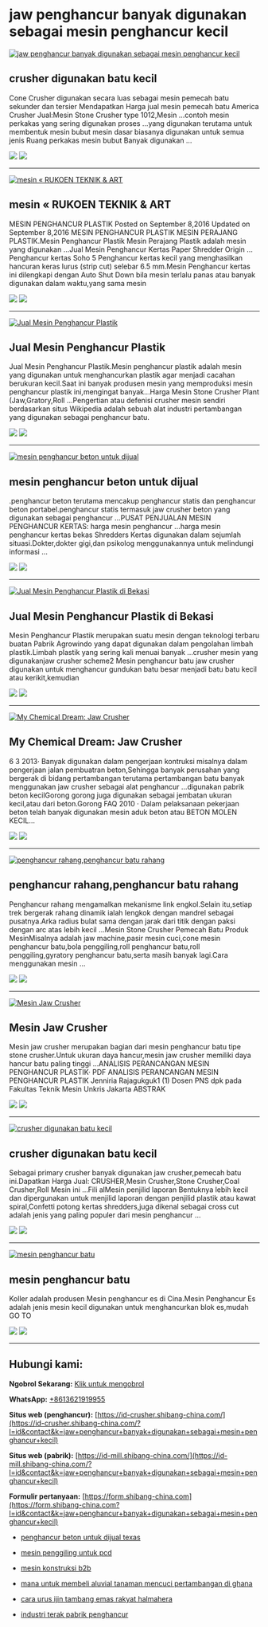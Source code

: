 # jaw penghancur banyak digunakan sebagai mesin penghancur kecil

<a href="https://swt.shibang-china.com/?l=id&img&k=jaw+penghancur+banyak+digunakan+sebagai+mesin+penghancur+kecil" target="_blank">![jaw penghancur banyak digunakan sebagai mesin penghancur kecil](http://static.shibang-china.com/all-800x300/854.jpg)</a>

## crusher digunakan batu kecil
Cone Crusher digunakan secara luas sebagai mesin pemecah batu sekunder dan tersier Mendapatkan Harga jual mesin pemecah batu America Crusher Jual:Mesin Stone Crusher type 1012,Mesin …contoh mesin perkakas yang sering digunakan proses …yang digunakan terutama untuk membentuk mesin bubut mesin dasar biasanya digunakan untuk semua jenis Ruang perkakas mesin bubut Banyak digunakan …


<a href="https://whatsapp.shibangsoft.com/WhatsApp.php" target="_blank" title="WhatsApp">![](http://static.shibang-china.com/icon/whatsapp.png)</a> <a href="https://swt.shibang-china.com/?l=id&icon&k=jaw+penghancur+banyak+digunakan+sebagai+mesin+penghancur+kecil" target="_blank">![](http://static.shibang-china.com/icon/chat-id.png)</a>

---

<a href="https://swt.shibang-china.com/?l=id&img&k=jaw+penghancur+banyak+digunakan+sebagai+mesin+penghancur+kecil" target="_blank">![mesin « RUKOEN TEKNIK & ART](http://static.shibang-china.com/all-800x300/1070.jpg)</a>

## mesin « RUKOEN TEKNIK & ART
MESIN PENGHANCUR PLASTIK Posted on September 8,2016 Updated on September 8,2016 MESIN PENGHANCUR PLASTIK MESIN PERAJANG PLASTIK.Mesin Penghancur Plastik Mesin Perajang Plastik adalah mesin yang digunakan …Jual Mesin Penghancur Kertas Paper Shredder Origin …Penghancur kertas Soho 5 Penghancur kertas kecil yang menghasilkan hancuran keras lurus (strip cut) selebar 6.5 mm.Mesin Penghancur kertas ini dilengkapi dengan Auto Shut Down bila mesin terlalu panas atau banyak digunakan dalam waktu,yang sama mesin


<a href="https://whatsapp.shibangsoft.com/WhatsApp.php" target="_blank" title="WhatsApp">![](http://static.shibang-china.com/icon/whatsapp.png)</a> <a href="https://swt.shibang-china.com/?l=id&icon&k=jaw+penghancur+banyak+digunakan+sebagai+mesin+penghancur+kecil" target="_blank">![](http://static.shibang-china.com/icon/chat-id.png)</a>

---

<a href="https://swt.shibang-china.com/?l=id&img&k=jaw+penghancur+banyak+digunakan+sebagai+mesin+penghancur+kecil" target="_blank">![Jual Mesin Penghancur Plastik](http://static.shibang-china.com/all-800x300/959.jpg)</a>

## Jual Mesin Penghancur Plastik
Jual Mesin Penghancur Plastik.Mesin penghancur plastik adalah mesin yang digunakan untuk menghancurkan plastik agar menjadi cacahan berukuran kecil.Saat ini banyak produsen mesin yang memproduksi mesin penghancur plastik ini,mengingat banyak…Harga Mesin Stone Crusher Plant (Jaw,Gratory,Roll …Pengertian atau defenisi crusher mesin sendiri berdasarkan situs Wikipedia adalah sebuah alat industri pertambangan yang digunakan sebagai penghancur batu.


<a href="https://whatsapp.shibangsoft.com/WhatsApp.php" target="_blank" title="WhatsApp">![](http://static.shibang-china.com/icon/whatsapp.png)</a> <a href="https://swt.shibang-china.com/?l=id&icon&k=jaw+penghancur+banyak+digunakan+sebagai+mesin+penghancur+kecil" target="_blank">![](http://static.shibang-china.com/icon/chat-id.png)</a>

---

<a href="https://swt.shibang-china.com/?l=id&img&k=jaw+penghancur+banyak+digunakan+sebagai+mesin+penghancur+kecil" target="_blank">![mesin penghancur beton untuk dijual](http://static.shibang-china.com/all-800x300/178.jpg)</a>

## mesin penghancur beton untuk dijual
.penghancur beton terutama mencakup penghancur statis dan penghancur beton portabel.penghancur statis termasuk jaw crusher beton yang digunakan sebagai penghancur …PUSAT PENJUALAN MESIN PENGHANCUR KERTAS: harga mesin penghancur …harga mesin penghancur kertas bekas Shredders Kertas digunakan dalam sejumlah situasi.Dokter,dokter gigi,dan psikolog menggunakannya untuk melindungi informasi …


<a href="https://whatsapp.shibangsoft.com/WhatsApp.php" target="_blank" title="WhatsApp">![](http://static.shibang-china.com/icon/whatsapp.png)</a> <a href="https://swt.shibang-china.com/?l=id&icon&k=jaw+penghancur+banyak+digunakan+sebagai+mesin+penghancur+kecil" target="_blank">![](http://static.shibang-china.com/icon/chat-id.png)</a>

---

<a href="https://swt.shibang-china.com/?l=id&img&k=jaw+penghancur+banyak+digunakan+sebagai+mesin+penghancur+kecil" target="_blank">![Jual Mesin Penghancur Plastik di Bekasi](http://static.shibang-china.com/all-800x300/165.jpg)</a>

## Jual Mesin Penghancur Plastik di Bekasi
Mesin Penghancur Plastik merupakan suatu mesin dengan teknologi terbaru buatan Pabrik Agrowindo yang dapat digunakan dalam pengolahan limbah plastik.Limbah plastik yang sering kali menuai banyak …crusher mesin yang digunakanjaw crusher scheme2 Mesin penghancur batu jaw crusher digunakan untuk menghancur gundukan batu besar menjadi batu batu kecil atau kerikit,kemudian


<a href="https://whatsapp.shibangsoft.com/WhatsApp.php" target="_blank" title="WhatsApp">![](http://static.shibang-china.com/icon/whatsapp.png)</a> <a href="https://swt.shibang-china.com/?l=id&icon&k=jaw+penghancur+banyak+digunakan+sebagai+mesin+penghancur+kecil" target="_blank">![](http://static.shibang-china.com/icon/chat-id.png)</a>

---

<a href="https://swt.shibang-china.com/?l=id&img&k=jaw+penghancur+banyak+digunakan+sebagai+mesin+penghancur+kecil" target="_blank">![My Chemical Dream: Jaw Crusher](http://static.shibang-china.com/all-800x300/52.jpg)</a>

## My Chemical Dream: Jaw Crusher
6 3 2013· Banyak digunakan dalam pengerjaan kontruksi misalnya dalam pengerjaan jalan pembuatran beton,Sehingga banyak perusahan yang bergerak di bidang pertambangan terutama pertambangan batu banyak menggunakan jaw crusher sebagai alat penghancur …digunakan pabrik beton kecilGorong gorong juga digunakan sebagai jembatan ukuran kecil,atau dari beton.Gorong FAQ 2010 · Dalam pelaksanaan pekerjaan beton telah banyak digunakan mesin aduk beton atau BETON MOLEN KECIL…


<a href="https://whatsapp.shibangsoft.com/WhatsApp.php" target="_blank" title="WhatsApp">![](http://static.shibang-china.com/icon/whatsapp.png)</a> <a href="https://swt.shibang-china.com/?l=id&icon&k=jaw+penghancur+banyak+digunakan+sebagai+mesin+penghancur+kecil" target="_blank">![](http://static.shibang-china.com/icon/chat-id.png)</a>

---

<a href="https://swt.shibang-china.com/?l=id&img&k=jaw+penghancur+banyak+digunakan+sebagai+mesin+penghancur+kecil" target="_blank">![penghancur rahang,penghancur batu rahang](http://static.shibang-china.com/all-800x300/591.jpg)</a>

## penghancur rahang,penghancur batu rahang
Penghancur rahang mengamalkan mekanisme link engkol.Selain itu,setiap trek bergerak rahang dinamik ialah lengkok dengan mandrel sebagai pusatnya.Arka radius bulat sama dengan jarak dari titik dengan paksi dengan arc atas lebih kecil …Mesin Stone Crusher Pemecah Batu Produk MesinMisalnya adalah jaw machine,pasir mesin cuci,cone mesin penghancur batu,bola penggiling,roll penghancur batu,roll penggiling,gyratory penghancur batu,serta masih banyak lagi.Cara menggunakan mesin …


<a href="https://whatsapp.shibangsoft.com/WhatsApp.php" target="_blank" title="WhatsApp">![](http://static.shibang-china.com/icon/whatsapp.png)</a> <a href="https://swt.shibang-china.com/?l=id&icon&k=jaw+penghancur+banyak+digunakan+sebagai+mesin+penghancur+kecil" target="_blank">![](http://static.shibang-china.com/icon/chat-id.png)</a>

---

<a href="https://swt.shibang-china.com/?l=id&img&k=jaw+penghancur+banyak+digunakan+sebagai+mesin+penghancur+kecil" target="_blank">![Mesin Jaw Crusher](http://static.shibang-china.com/all-800x300/68.jpg)</a>

## Mesin Jaw Crusher
Mesin jaw crusher merupakan bagian dari mesin penghancur batu tipe stone crusher.Untuk ukuran daya hancur,mesin jaw crusher memiliki daya hancur batu paling tinggi …ANALISIS PERANCANGAN MESIN PENGHANCUR PLASTIK· PDF ANALISIS PERANCANGAN MESIN PENGHANCUR PLASTIK Jenniria Rajagukguk1 (1) Dosen PNS dpk pada Fakultas Teknik Mesin Unkris Jakarta ABSTRAK


<a href="https://whatsapp.shibangsoft.com/WhatsApp.php" target="_blank" title="WhatsApp">![](http://static.shibang-china.com/icon/whatsapp.png)</a> <a href="https://swt.shibang-china.com/?l=id&icon&k=jaw+penghancur+banyak+digunakan+sebagai+mesin+penghancur+kecil" target="_blank">![](http://static.shibang-china.com/icon/chat-id.png)</a>

---

<a href="https://swt.shibang-china.com/?l=id&img&k=jaw+penghancur+banyak+digunakan+sebagai+mesin+penghancur+kecil" target="_blank">![crusher digunakan batu kecil](http://static.shibang-china.com/all-800x300/1259.jpg)</a>

## crusher digunakan batu kecil
Sebagai primary crusher banyak digunakan jaw crusher,pemecah batu ini.Dapatkan Harga Jual: CRUSHER,Mesin Crusher,Stone Crusher,Coal Crusher,Roll Mesin ini …Fili alMesin penjilid laporan Bentuknya lebih kecil dan dipergunakan untuk menjilid laporan dengan penjilid plastik atau kawat spiral,Confetti potong kertas shredders,juga dikenal sebagai cross cut adalah jenis yang paling populer dari mesin penghancur …


<a href="https://whatsapp.shibangsoft.com/WhatsApp.php" target="_blank" title="WhatsApp">![](http://static.shibang-china.com/icon/whatsapp.png)</a> <a href="https://swt.shibang-china.com/?l=id&icon&k=jaw+penghancur+banyak+digunakan+sebagai+mesin+penghancur+kecil" target="_blank">![](http://static.shibang-china.com/icon/chat-id.png)</a>

---

<a href="https://swt.shibang-china.com/?l=id&img&k=jaw+penghancur+banyak+digunakan+sebagai+mesin+penghancur+kecil" target="_blank">![mesin penghancur batu](http://static.shibang-china.com/all-800x300/825.jpg)</a>

## mesin penghancur batu
Koller adalah produsen Mesin penghancur es di Cina.Mesin Penghancur Es adalah jenis mesin kecil digunakan untuk menghancurkan blok es,mudah GO TO

<a href="https://whatsapp.shibangsoft.com/WhatsApp.php" target="_blank" title="WhatsApp">![](http://static.shibang-china.com/icon/whatsapp.png)</a> <a href="https://swt.shibang-china.com/?l=id&icon&k=jaw+penghancur+banyak+digunakan+sebagai+mesin+penghancur+kecil" target="_blank">![](http://static.shibang-china.com/icon/chat-id.png)</a>

---
## Hubungi kami:

**Ngobrol Sekarang:** [Klik untuk mengobrol](https://swt.shibang-china.com?l=id&contact&k=jaw+penghancur+banyak+digunakan+sebagai+mesin+penghancur+kecil)

**WhatsApp:**  [+8613621919955](https://whatsapp.shibangsoft.com/WhatsApp.php)

**Situs web (penghancur):** [https://id-crusher.shibang-china.com/](https://id-crusher.shibang-china.com/?l=id&contact&k=jaw+penghancur+banyak+digunakan+sebagai+mesin+penghancur+kecil)

**Situs web (pabrik):** [https://id-mill.shibang-china.com/](https://id-mill.shibang-china.com/?l=id&contact&k=jaw+penghancur+banyak+digunakan+sebagai+mesin+penghancur+kecil)

**Formulir pertanyaan:** [https://form.shibang-china.com](https://form.shibang-china.com?l=id&contact&k=jaw+penghancur+banyak+digunakan+sebagai+mesin+penghancur+kecil)

* [penghancur beton untuk dijual texas](../35/penghancur%20beton%20untuk%20dijual%20texas.md)

* [mesin penggiling untuk pcd](../39/mesin%20penggiling%20untuk%20pcd.md)

* [mesin konstruksi b2b](../40/mesin%20konstruksi%20b2b.md)

* [mana untuk membeli aluvial tanaman mencuci pertambangan di ghana](../34/mana%20untuk%20membeli%20aluvial%20tanaman%20mencuci%20pertambangan%20di%20ghana.md)

* [cara urus ijin tambang emas rakyat halmahera](../33/cara%20urus%20ijin%20tambang%20emas%20rakyat%20halmahera.md)

* [industri terak pabrik penghancur](../32/industri%20terak%20pabrik%20penghancur.md)